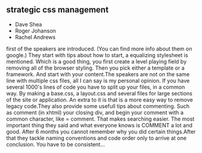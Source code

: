 <article><h2>strategic css management</h2><ul>	<li>Dave Shea</li>	<li>Roger Johanson</li>	<li>Rachel Andrews</li></ul><!--more-->first of the speakers are introduced. (You can find more info about them on google.) They start with tips about how to start, a equalizing stylesheet is mentioned. Which is a good thing, you first create a level playing field by removing all of the browser styling. Then you pick either a template or a framework. And start with your content.The speakers are not on the same line with multiple css files, all I can say is my personal opinion. If you have several 1000's lines of code you have to split up your files, in a common way. By making a base.css, a  layout.css and several files for large sections of the site or application. An extra to it is that is a more easy way to remove legacy code.They also provide some usefull tips about commenting. Such as comment (in xhtml) your closing div, and begin your comment with a common character, like = comment. That makes searching easier. The most important thing they said and what everyone knows is COMMENT a lot and good. After 6 months you cannot remember why you did certain things.After that they tackle naming conventions and code order only to arrive at one conclusion. You have to be consistent...</article>
